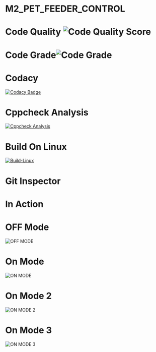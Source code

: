 # M2_PET_FEEDER_CONTROL
# Code Quality ![Code Quality Score](https://api.codiga.io/project/32882/score/svg)
# Code Grade![Code Grade](https://api.codiga.io/project/32882/status/svg)
# Codacy 
[![Codacy Badge](https://app.codacy.com/project/badge/Grade/49bdb6cf498f4419b789ac681d2157e8)](https://www.codacy.com/gh/Gayathri-karthikeyan/M2_PET_FEEDER_CONTROL/dashboard?utm_source=github.com&amp;utm_medium=referral&amp;utm_content=Gayathri-karthikeyan/M2_PET_FEEDER_CONTROL&amp;utm_campaign=Badge_Grade)
# Cppcheck Analysis
[![Cppcheck Analysis](https://github.com/Gayathri-karthikeyan/M2_PET_FEEDER_CONTROL/actions/workflows/cppcheck.yml/badge.svg)](https://github.com/Gayathri-karthikeyan/M2_PET_FEEDER_CONTROL/actions/workflows/cppcheck.yml)
# Build On Linux
[![Build-Linux](https://github.com/Gayathri-karthikeyan/M2_PET_FEEDER_CONTROL/actions/workflows/linux.yml/badge.svg)](https://github.com/Gayathri-karthikeyan/M2_PET_FEEDER_CONTROL/actions/workflows/linux.yml)
# Git Inspector

# In Action
# OFF Mode
![OFF MODE](https://user-images.githubusercontent.com/92981586/164406363-367b1a87-6c00-4735-846e-26a0d32af268.png)
# On Mode
![ON MODE](https://user-images.githubusercontent.com/92981586/164406449-daba66aa-e56f-4b1e-b21b-1fdf79077dae.png)
# On Mode 2
![ON MODE 2](https://user-images.githubusercontent.com/92981586/164406556-e95fdc59-fdab-410d-9b00-d05b0a3c5ec0.png)
# On Mode 3
![ON MODE 3](https://user-images.githubusercontent.com/92981586/164406609-da36a5bd-b4da-461b-8a74-ad7428a2e476.png)
